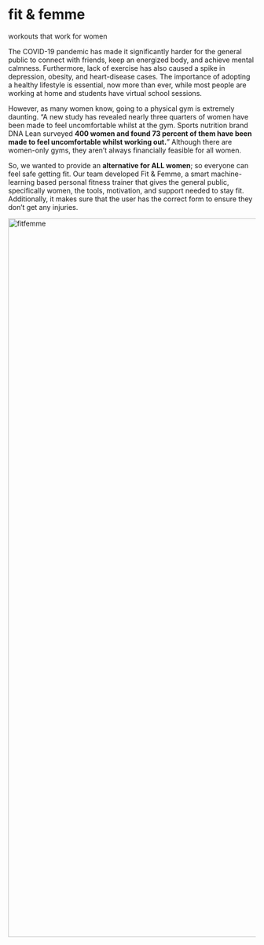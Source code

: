 # fit & femme
workouts that work for women


The COVID-19 pandemic has made it significantly harder for the general public to connect with friends, keep an energized body, and achieve mental calmness. Furthermore, lack of exercise has also caused a spike in depression, obesity, and heart-disease cases. The importance of adopting a healthy lifestyle is essential, now more than ever, while most people are working at home and students have virtual school sessions.

However, as many women know, going to a physical gym is extremely daunting. “​​A new study has revealed nearly three quarters of women have been made to feel uncomfortable whilst at the gym. Sports nutrition brand DNA Lean surveyed **400 women and found 73 percent of them have been made to feel uncomfortable whilst working out.**” Although there are women-only gyms, they aren’t always financially feasible for all women.

So, we wanted to provide an **alternative for ALL women**; so everyone can feel safe getting fit. Our team developed Fit & Femme, a smart machine-learning based personal fitness trainer that gives the general public, specifically women, the tools, motivation, and support needed to stay fit. Additionally, it makes sure that the user has the correct form to ensure they don’t get any injuries.



<img width="1463" alt="fitfemme" src="https://user-images.githubusercontent.com/68394076/149672540-f742ab4c-9780-4bdf-8ce3-30fad78bd3eb.png">
